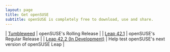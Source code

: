 ```yaml
---
layout: page
title: Get openSUSE
subtitle: openSUSE is completely free to download, use and share. 
---
```

| [Tumbleweed](/tumbleweed) | openSUSE's Rolling Release   |
| [Leap 42.1](/leap) | openSUSE's Regular Release  |
| [Leap 42.2 (In Development)](/leap-next) | Help test openSUSE's next version of openSUSE Leap |
